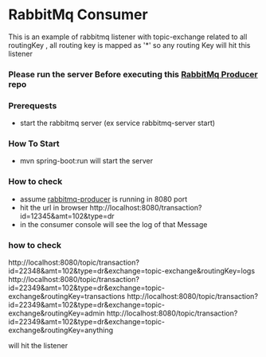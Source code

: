 # RabbitMq Consumer
This is an example of rabbitmq listener with topic-exchange related to all routingKey , all routing key is mapped as '*' so any routing Key will hit this listener 
### Please run the server Before executing this [RabbitMq Producer](https://github.com/sanjeevi-gopaluni/rabbitmq-web-producer)  repo
### Prerequests
* start the rabbitmq server (ex service rabbitmq-server start)
### How To Start
* mvn spring-boot:run will start the server
### How to check
* assume [rabbitmq-producer](https://github.com/sanjeevi-gopaluni/rabbitmq-web-producer) is running in 8080 port
* hit the url in browser http://localhost:8080/transaction?id=12345&amt=102&type=dr
* in the consumer console will see the  log of that Message

### how to check
http://localhost:8080/topic/transaction?id=22348&amt=102&type=dr&exchange=topic-exchange&routingKey=logs
http://localhost:8080/topic/transaction?id=22349&amt=102&type=dr&exchange=topic-exchange&routingKey=transactions
http://localhost:8080/topic/transaction?id=22349&amt=102&type=dr&exchange=topic-exchange&routingKey=admin
http://localhost:8080/topic/transaction?id=22349&amt=102&type=dr&exchange=topic-exchange&routingKey=anything

will hit the listener